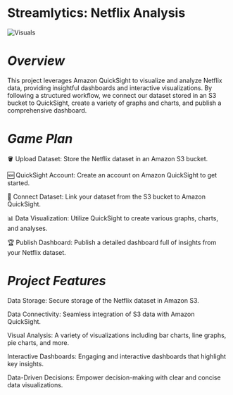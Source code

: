 # Streamlytics: Netflix Analysis

![Visuals](https://github.com/user-attachments/assets/d93fd613-63cd-46fa-8b9c-3caa03fef338)


# *Overview*
This project leverages Amazon QuickSight to visualize and analyze Netflix data, providing insightful dashboards and interactive visualizations. By following a structured workflow, we connect our dataset stored in an S3 bucket to QuickSight, create a variety of graphs and charts, and publish a comprehensive dashboard.

# *Game Plan*
🪣 Upload Dataset: Store the Netflix dataset in an Amazon S3 bucket.

🆕 QuickSight Account: Create an account on Amazon QuickSight to get started.

🔗 Connect Dataset: Link your dataset from the S3 bucket to Amazon QuickSight.

📊 Data Visualization: Utilize QuickSight to create various graphs, charts, and analyses.

🏆 Publish Dashboard: Publish a detailed dashboard full of insights from your Netflix dataset.

# *Project Features*
Data Storage: Secure storage of the Netflix dataset in Amazon S3.

Data Connectivity: Seamless integration of S3 data with Amazon QuickSight.

Visual Analysis: A variety of visualizations including bar charts, line graphs, pie charts, and more.

Interactive Dashboards: Engaging and interactive dashboards that highlight key insights.

Data-Driven Decisions: Empower decision-making with clear and concise data visualizations.
